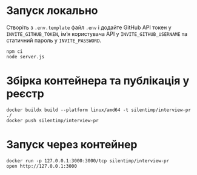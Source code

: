 # Запуск локально
Створіть з `.env.template` файл `.env` і додайте GitHub API токен у `INVITE_GITHUB_TOKEN`, імʼя користувача API у `INVITE_GITHUB_USERNAME` та статичний пароль у `INVITE_PASSWORD`.
```
npm ci
node server.js
```

# Збірка контейнера та публікація у реєстр
```
docker buildx build --platform linux/amd64 -t silentimp/interview-pr ./
docker push silentimp/interview-pr       
```

# Запуск через контейнер
```
docker run -p 127.0.0.1:3000:3000/tcp silentimp/interview-pr
open http://127.0.0.1:3000
```
